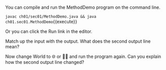 You can compile and run the MethodDemo program on the command line.

`javac ch01/sec01/MethodDemo.java && java ch01.sec01.MethodDemo`{{execute}}

Or you can click the Run link in the editor.

Match up the input with the output. What does the second output line mean?

Now change World to 🌐 or 🏴‍☠️ and run the program again. Can you explain how the second output line changed?
